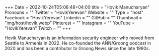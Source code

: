 +++
Date = 2022-10-24T05:08:48+04:00
title = "Hovik Manucharyan"
Pronouns = ""
Twitter = "HovikYerevan"
Website = ""
Type = "host"
Facebook = "HovikYerevan"
Linkedin = ""
GitHub = ""
Thumbnail = "img/host/hovik.webp"
Pinterest = ""
Instagram = ""
YouTube = "HovikYerevan"
Twitch = ""
+++

Hovik Manucharyan is an information security engineer who moved from Seattle to Armenia in 2022. He co-founded the ANN/Groong podcast in 2020 and has been a contributor to Groong News since the late 1990s. 

